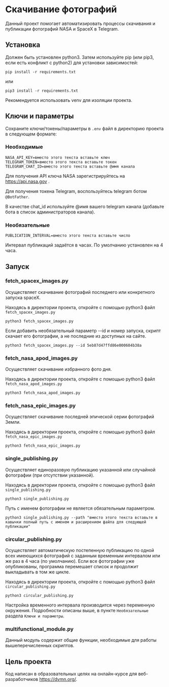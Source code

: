 # Скачивание фотографий

Данный проект помогает автоматизировать процессы скачивания и публикации фотографий NASA и SpaceX в Telegram.


## Установка

Должен быть установлен python3.
Затем используйте pip (или pip3, если есть конфликт с python2) для установки зависимостей:

```
pip install -r requirements.txt
```

или

```
pip3 install -r requirements.txt
```

Рекомендуется использовать venv для изоляции проекта.


## Ключи и параметры

Сохраните ключи/токены/параметры в `.env` файл в директорию проекта в следующем формате:


### Необходимые

```
NASA_API_KEY=вместо этого текста вставьте ключ
TELEGRAM_TOKEN=вместо этого текста вставьте токен
TELEGRAM_CHAT_ID=вместо этого текста вставьте @имя канала
```

Для получения API ключа NASA зарегистрируйтесь на https://api.nasa.gov .

Для получения токена Telegram, воспользуйтесь telegram ботом `@BotFather`.

В качестве chat_id используйте @имя вашего telegram канала (добавьте бота в список администраторов канала).


### Необязательные

```
PUBLICATION_INTERVAL=вместо этого текста вставьте число
```

Интервал публикаций задаётся в часах. По умолчанию установлен на 4 часа.


## Запуск


### fetch_spacex_images.py

Осуществляет скачивание фотографий последнего или конкретного запуска spaceX.

Находясь в директории проекта, откройте с помощью python3 файл `fetch_spacex_images.py`

```
python3 fetch_spacex_images.py
```

Если добавить необязательный параметр --id и номер запуска, скрипт скачает его фотографии, а не последние из доступных на сайте.

```
python3 fetch_spacex_images.py --id 5eb87d47ffd86e000604b38a
```


### fetch_nasa_apod_images.py

Осуществляет скачивание избранного фото дня.

Находясь в директории проекта, откройте с помощью python3 файл `fetch_nasa_apod_images.py`

```
python3 fetch_nasa_apod_images.py
```


### fetch_nasa_epic_images.py

Осуществляет скачивание последней эпической серии фотографий Земли.

Находясь в директории проекта, откройте с помощью python3 файл `fetch_nasa_epic_images.py`

```
python3 fetch_nasa_epic_images.py
```


### single_publishing.py

Осуществляет единоразовую публикацию указанной или случайной фотографии (при отсутствии указанной).

Находясь в директории проекта, откройте с помощью python3 файл `single_publishing.py`

```
python3 single_publishing.py
```

Путь с именем фотографии не является обязательным параметром.

```
python3 single_publishing.py --path "вместо этого текста вставьте в кавычки полный путь с именем и расширением файла для следующей публикации"
```


### circular_publishing.py

Осуществляет автоматическую постепенную публикацию по одной всех имеющихся фотографий с заданным временным интервалом или же раз в 4 часа (по умолчанию). Если все фотографии уже опубликованы, программа перемешает список и продолжит выкладывать в том же цикле.

Находясь в директории проекта, откройте с помощью python3 файл `circular_publishing.py`

```
python3 circular_publishing.py
```

Настройка временного интервала производится через переменную окружения.
Подробности описаны выше, в пункте `Необязательные` раздела `Ключи и параметры`.



### multifunctional_module.py

Данный модуль содержит общие функции, необходимые для работы вышеперечисленных скриптов.


## Цель проекта

Код написан в образовательных целях на онлайн-курсе для веб-разработчиков https://dvmn.org/.
